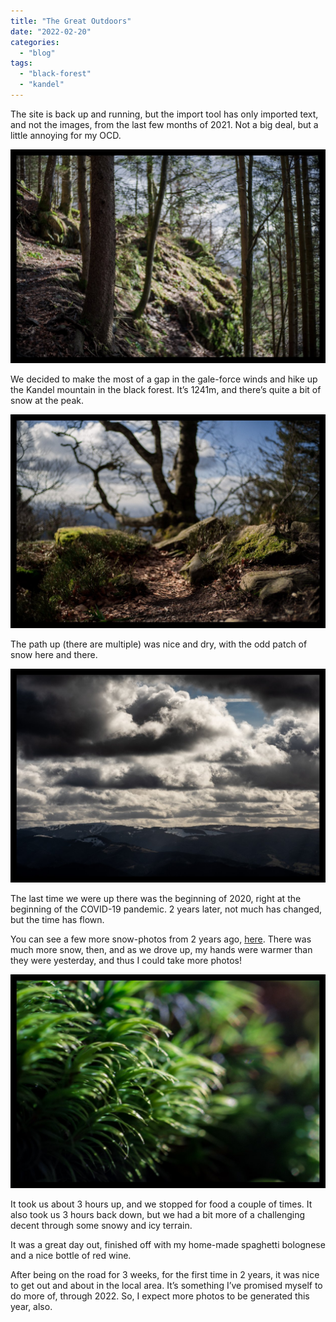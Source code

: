 ```yaml
---
title: "The Great Outdoors"
date: "2022-02-20"
categories: 
  - "blog"
tags: 
  - "black-forest"
  - "kandel"
---
```


The site is back up and running, but the import tool has only imported text, and not the images, from the last few months of 2021. Not a big deal, but a little annoying for my OCD.

![](/assets/images/8f0d4-20220219-dsc02639-ilce-7m3.jpg)

We decided to make the most of a gap in the gale-force winds and hike up the Kandel mountain in the black forest. It’s 1241m, and there’s quite a bit of snow at the peak.

![](/assets/images/636db-20220219-dsc02647-ilce-7m3.jpg)

The path up (there are multiple) was nice and dry, with the odd patch of snow here and there.

![](/assets/images/ee431-20220219-dsc02654-ilce-7m3.jpg)

The last time we were up there was the beginning of 2020, right at the beginning of the COVID-19 pandemic. 2 years later, not much has changed, but the time has flown.

You can see a few more snow-photos from 2 years ago, [here](http://www.martinirwinphotography.com/myblog/the-white-forest?rq=kandel). There was much more snow, then, and as we drove up, my hands were warmer than they were yesterday, and thus I could take more photos!

![](/assets/images/25db3-20220219-dsc02659-ilce-7m3.jpg)

It took us about 3 hours up, and we stopped for food a couple of times. It also took us 3 hours back down, but we had a bit more of a challenging decent through some snowy and icy terrain.

It was a great day out, finished off with my home-made spaghetti bolognese and a nice bottle of red wine.

After being on the road for 3 weeks, for the first time in 2 years, it was nice to get out and about in the local area. It’s something I’ve promised myself to do more of, through 2022. So, I expect more photos to be generated this year, also.
